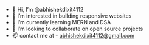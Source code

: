 - 👋 Hi, I’m @abhishekdixit4112
- 👀 I’m interested in building responsive websites
- 🌱 I’m currently learning MERN and DSA
- 💞️ I’m looking to collaborate on open source projects
- 📫 contact me at - abhishekdixit4112@gmail.com

<!---
abhishekdixit4112/abhishekdixit4112 is a ✨ special ✨ repository because its `README.md` (this file) appears on your GitHub profile.
You can click the Preview link to take a look at your changes.
--->
